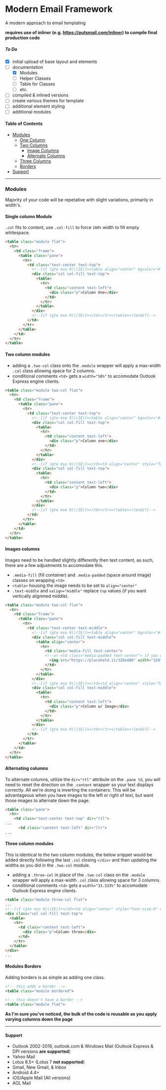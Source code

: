 # Modern Email Framework
A modern approach to email templating

**requires use of inliner (e.g. https://putsmail.com/inliner) to compile final production code**

##### To Do
- [x] initial upload of base layout and elements
- [ ] documentation
  - [x] Modules
  - [ ] Helper Classes
  - [ ] Table for Classes
  - [ ] etc.
- [ ] compiled & inlined versions
- [ ] create various themes for template
- [ ] additional element styling
- [ ] additional modules

#### Table of Contents 

* [Modules](#modules)
  * [One Column](#onecol)
  * [Two Columns](#twocol)
    * [Image Columns](#imgcol) 
    * [Alternate Columns](#altcol) 
  * [Three Columns](#threecol)
  * [Borders](#borders)
* [Support](#support)

---

<a name="modules"/>

### Modules
Majority of your code will be repetative with slight variations, primarily in width's.

<a name="onecol"/>

#### Single column Module

`.col` fits to content, use `.col-fill` to force `100%` width to fill empty whitespace.

```HTML
<table class="module flat">
  <tr>
    <td class="frame">
      <table class="pane">
        <tr>
          <td class="text-center text-top">
            <!--[if (gte mso 9)|(IE)]><table align="center" bgcolor="#ffffff" border="0" cellpadding="0" cellspacing="0" width="100%"><tr><td align="center" style="font-size:0" valign="top"><![endif]-->
            <div class="col col-fill text-top">
              <table>
                <tr>
                  <td class="content text-left">
                    <div class="p">Column One</div>
                  </td>
                </tr>
              </table>
            </div>
            <!--[if (gte mso 9)|(IE)]></td></tr></table><![endif]-->
          </td>
        </tr>
      </table>
    </td>
  </tr>
</table>
```

<a name="twocol"/>

#### Two column modules

* adding a `.two-col` class onto the `.module` wrapper will apply a max-width `.col` class allowing space for 2 columns.
* conditional comments `<td>` gets a `width="50%"` to accomodate Outlook Express engine clients.

```HTML
<table class="module two-col flat">
  <tr>
    <td class="frame">
      <table class="pane">
        <tr>
          <td class="text-center text-top">
            <!--[if (gte mso 9)|(IE)]><table align="center" bgcolor="#ffffff" border="0" cellpadding="0" cellspacing="0" width="100%"><tr><td align="center" style="font-size:0" valign="top" width="50%"><![endif]-->
            <div class="col col-fill text-top">
              <table>
                <tr>
                  <td class="content text-left">
                    <div class="p">Column one</div>
                  </td>
                </tr>
              </table>
            </div>
            <!--[if (gte mso 9)|(IE)]></td><td align="center" style="font-size:0" valign="top" width="50%"><![endif]-->
            <div class="col col-fill text-top">
              <table>
                <tr>
                  <td class="content text-left">
                    <div class="p">Column two</div>
                  </td>
                </tr>
              </table>
            </div>
            <!--[if (gte mso 9)|(IE)]></td></tr></table><![endif]-->
          </td>
        </tr>
      </table>
    </td>
  </tr>
</table>
```

<a name="imgcol"/>

#### Images columns
Images need to be handled slightly differently then text content, as such, there are a few adjustments to accomodate this.

* `.media-fill` (fill container) and `.media-padded` (space around image) classes on wrapping `<td>`
* `<table>` housing the image needs to be set to `align="center"`
* `.text-middle` and  `valign="middle"` replace `top` values (if you want vertically alignmed middle).

```HTML
<table class="module two-col flat">
  <tr>
    <td class="frame">
      <table class="pane">
        <tr>
          <td class="text-center text-middle">
            <!--[if (gte mso 9)|(IE)]><table align="center" bgcolor="#ffffff" border="0" cellpadding="0" cellspacing="0" width="100%"><tr><td align="center" style="font-size:0" valign="middle" width="50%"><![endif]-->
            <div class="col col-fill text-middle">
              <table align="center">
                <tr>
                  <td class="media-fill text-center">
                  <!--or <td class="media-padded text-center"> if you want some space around your image -->
                    <img src="https://placehold.it/320x400" width="320" height="400" alt>
                  </td>
                </tr>
              </table>
            </div>
            <!--[if (gte mso 9)|(IE)]></td><td align="center" style="font-size:0" valign="middle" width="50%"><![endif]-->
            <div class="col col-fill text-middle">
              <table>
                <tr>
                  <td class="content text-left">
                    <div class="p">Column w/ Image</div>
                  </td>
                </tr>
              </table>
            </div>
            <!--[if (gte mso 9)|(IE)]></td></tr></table><![endif]-->
          </td>
        </tr>
      </table>
    </td>
  </tr>
</table>
```

<a name="altcol"/>

#### Alternating columns
To alternate columns, utilize the `dir="rtl"` attribute on the `.pane td`, you will need to reset the direction on the `.content` wrapper so your text displays correctly. All we're doing is inverting the containers. This will be advantageous when you have images to the left or right of text, but want those images to alternate down the page.

```HTML
<table class="pane">
  <tr>
    <td class="text-center text-top" dir="rtl">
... 
      <td class="content text-left" dir="ltr">
...

```

<a name="threecol"/>

#### Three column modules
This is identical to the two column modules, the below snippet would be added directly following the last `.col` closing `</div>` and then updating the widths as you did in the `.two-col` module. 

* adding a `.three-col` in place of the `.two-col` class on the `.module` wrapper will apply a max-width `.col` class allowing space for 3 columns.
* conditional comments `<td>` gets a `width="33.333%"` to accomodate Outlook Express engine clients.

```HTML
<table class="module three-col flat">
...
<!--[if (gte mso 9)|(IE)]></td><td align="center" style="font-size:0" valign="top" width="33.333%"><![endif]-->
<div class="col col-fill text-top">
  <table>
    <tr>
      <td class="content text-left">
        <div class="p">Column three</div>
      </td>
    </tr>
  </table>
</div>
...
```

<a name="borders"/>

#### Modules Borders
Adding borders is as simple as adding one class.

```HTML
<!-- this adds a border -->
<table class="module bordered">

<!-- this doesn't have a border -->
<table class="module flat">
```

**As I'm sure you've noticed, the bulk of the code is reusable as you apply varying columns down the page**

---

<a name="support"/>

#### Support
- Outlook 2002-2016, outlook.com & Windows Mail (Outlook Express & DPI versions **are supported**)
- Yahoo Mail
- Lotus 8.5+ (Lotus 7 **not supported**)
- Gmail, New Gmail, & Inbox
- Android 4.4+
- iOS/Apple Mail (All versions)
- AOL Mail


